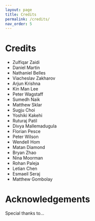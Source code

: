 ```yaml
---
layout: page
title: Credits
permalink: /credits/
nav_order: 5
---
```


# Credits
- Zulfiqar Zaidi
- Daniel Martin
- Nathaniel Belles
- Viacheslav Zakharov
- Arjun Krishna
- Kin Man Lee
- Peter Wagstaff
- Sumedh Naik
- Matthew Sklar
- Sugju Choi
- Yoshiki Kakehi
- Ruturaj Patil
- Divya Mallemadugula
- Florian Pesce
- Peter Wilson
- Wendell Hom
- Matan Diamond
- Bryan Zhao
- Nina Moorman
- Rohan Paleja
- Letian Chen
- Esmaeil Seraj
- Matthew Gombolay

# Acknowledgements
Special thanks to...